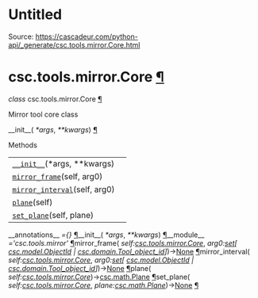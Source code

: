 # Untitled

Source: https://cascadeur.com/python-api/_generate/csc.tools.mirror.Core.html

# csc.tools.mirror.Core [¶](https://cascadeur.com/python-api/_generate/csc.tools.mirror.Core.html\#csc-tools-mirror-core "Permalink to this heading")

_class_ csc.tools.mirror.Core [¶](https://cascadeur.com/python-api/_generate/csc.tools.mirror.Core.html#csc.tools.mirror.Core "Permalink to this definition")

Mirror tool core class

\_\_init\_\_( _\*args_, _\*\*kwargs_) [¶](https://cascadeur.com/python-api/_generate/csc.tools.mirror.Core.html#csc.tools.mirror.Core.__init__ "Permalink to this definition")

Methods

|     |     |
| --- | --- |
| [`__init__`](https://cascadeur.com/python-api/csc.html#csc.tools.mirror.Core.__init__ "csc.tools.mirror.Core.__init__")(\*args, \*\*kwargs) |  |
| [`mirror_frame`](https://cascadeur.com/python-api/csc.html#csc.tools.mirror.Core.mirror_frame "csc.tools.mirror.Core.mirror_frame")(self, arg0) |  |
| [`mirror_interval`](https://cascadeur.com/python-api/csc.html#csc.tools.mirror.Core.mirror_interval "csc.tools.mirror.Core.mirror_interval")(self, arg0) |  |
| [`plane`](https://cascadeur.com/python-api/csc.html#csc.tools.mirror.Core.plane "csc.tools.mirror.Core.plane")(self) |  |
| [`set_plane`](https://cascadeur.com/python-api/csc.html#csc.tools.mirror.Core.set_plane "csc.tools.mirror.Core.set_plane")(self, plane) |  |

\_\_annotations\_\_ _={}_ [¶](https://cascadeur.com/python-api/_generate/csc.tools.mirror.Core.html#csc.tools.mirror.Core.__annotations__ "Permalink to this definition")\_\_init\_\_( _\*args_, _\*\*kwargs_) [¶](https://cascadeur.com/python-api/_generate/csc.tools.mirror.Core.html#id0 "Permalink to this definition")\_\_module\_\_ _='csc.tools.mirror'_ [¶](https://cascadeur.com/python-api/_generate/csc.tools.mirror.Core.html#csc.tools.mirror.Core.__module__ "Permalink to this definition")mirror\_frame( _self:[csc.tools.mirror.Core](https://cascadeur.com/python-api/csc.html#csc.tools.mirror.Core "csc.tools.mirror.Core")_, _arg0:[set](https://docs.python.org/3/library/stdtypes.html#set "(in Python v3.13)")\[ [csc.model.ObjectId](https://cascadeur.com/python-api/csc.html#csc.model.ObjectId "csc.model.ObjectId") \| [csc.domain.Tool\_object\_id](https://cascadeur.com/python-api/csc.html#csc.domain.Tool_object_id "csc.domain.Tool_object_id")\]_)→[None](https://docs.python.org/3/library/constants.html#None "(in Python v3.13)") [¶](https://cascadeur.com/python-api/_generate/csc.tools.mirror.Core.html#csc.tools.mirror.Core.mirror_frame "Permalink to this definition")mirror\_interval( _self:[csc.tools.mirror.Core](https://cascadeur.com/python-api/csc.html#csc.tools.mirror.Core "csc.tools.mirror.Core")_, _arg0:[set](https://docs.python.org/3/library/stdtypes.html#set "(in Python v3.13)")\[ [csc.model.ObjectId](https://cascadeur.com/python-api/csc.html#csc.model.ObjectId "csc.model.ObjectId") \| [csc.domain.Tool\_object\_id](https://cascadeur.com/python-api/csc.html#csc.domain.Tool_object_id "csc.domain.Tool_object_id")\]_)→[None](https://docs.python.org/3/library/constants.html#None "(in Python v3.13)") [¶](https://cascadeur.com/python-api/_generate/csc.tools.mirror.Core.html#csc.tools.mirror.Core.mirror_interval "Permalink to this definition")plane( _self:[csc.tools.mirror.Core](https://cascadeur.com/python-api/csc.html#csc.tools.mirror.Core "csc.tools.mirror.Core")_)→[csc.math.Plane](https://cascadeur.com/python-api/csc.html#csc.math.Plane "csc.math.Plane") [¶](https://cascadeur.com/python-api/_generate/csc.tools.mirror.Core.html#csc.tools.mirror.Core.plane "Permalink to this definition")set\_plane( _self:[csc.tools.mirror.Core](https://cascadeur.com/python-api/csc.html#csc.tools.mirror.Core "csc.tools.mirror.Core")_, _plane:[csc.math.Plane](https://cascadeur.com/python-api/csc.html#csc.math.Plane "csc.math.Plane")_)→[None](https://docs.python.org/3/library/constants.html#None "(in Python v3.13)") [¶](https://cascadeur.com/python-api/_generate/csc.tools.mirror.Core.html#csc.tools.mirror.Core.set_plane "Permalink to this definition")